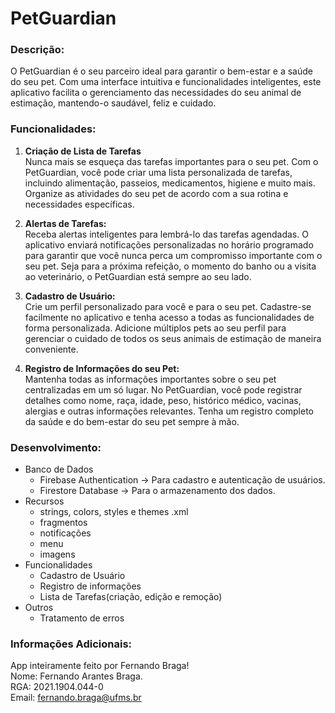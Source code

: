 # PetGuardian

### Descrição:
O PetGuardian é o seu parceiro ideal para garantir o bem-estar e a saúde do seu pet. 
Com uma interface intuitiva e funcionalidades inteligentes, este aplicativo facilita o gerenciamento das necessidades do seu animal de estimação, 
mantendo-o saudável, feliz e cuidado.

### Funcionalidades:
1. **Criação de Lista de Tarefas**\
Nunca mais se esqueça das tarefas importantes para o seu pet. 
Com o PetGuardian, você pode criar uma lista personalizada de tarefas, incluindo alimentação, passeios, medicamentos, higiene e muito mais. 
Organize as atividades do seu pet de acordo com a sua rotina e necessidades específicas.

2. **Alertas de Tarefas:**\
Receba alertas inteligentes para lembrá-lo das tarefas agendadas. 
O aplicativo enviará notificações personalizadas no horário programado para garantir que você nunca perca um compromisso importante com o seu pet. 
Seja para a próxima refeição, o momento do banho ou a visita ao veterinário, o PetGuardian está sempre ao seu lado.

3. **Cadastro de Usuário:**\
Crie um perfil personalizado para você e para o seu pet. 
Cadastre-se facilmente no aplicativo e tenha acesso a todas as funcionalidades de forma personalizada. 
Adicione múltiplos pets ao seu perfil para gerenciar o cuidado de todos os seus animais de estimação de maneira conveniente.

4. **Registro de Informações do seu Pet:**\
Mantenha todas as informações importantes sobre o seu pet centralizadas em um só lugar. 
No PetGuardian, você pode registrar detalhes como nome, raça, idade, peso, histórico médico, vacinas, alergias e outras informações relevantes. 
Tenha um registro completo da saúde e do bem-estar do seu pet sempre à mão.

### Desenvolvimento:
- Banco de Dados
  * Firebase Authentication -> Para cadastro e autenticação de usuários.
  * Firestore Database -> Para o armazenamento dos dados.
- Recursos
  * strings, colors, styles e themes .xml
  * fragmentos
  * notificações
  * menu
  * imagens
- Funcionalidades
  * Cadastro de Usuário
  * Registro de informações
  * Lista de Tarefas(criação, edição e remoção)
- Outros
  * Tratamento de erros

### Informações Adicionais:
App inteiramente feito por Fernando Braga!\
Nome: Fernando Arantes Braga.\
RGA: 2021.1904.044-0\
Email: fernando.braga@ufms.br

